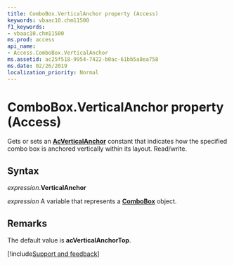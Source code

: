 ```yaml
---
title: ComboBox.VerticalAnchor property (Access)
keywords: vbaac10.chm11500
f1_keywords:
- vbaac10.chm11500
ms.prod: access
api_name:
- Access.ComboBox.VerticalAnchor
ms.assetid: ac25f518-9954-7422-b0ac-61bb5a8ea758
ms.date: 02/26/2019
localization_priority: Normal
---
```



# ComboBox.VerticalAnchor property (Access)

Gets or sets an **[AcVerticalAnchor](Access.AcVerticalAnchor.md)** constant that indicates how the specified combo box is anchored vertically within its layout. Read/write.


## Syntax

_expression_.**VerticalAnchor**

_expression_ A variable that represents a **[ComboBox](Access.ComboBox.md)** object.


## Remarks

The default value is **acVerticalAnchorTop**.




[!include[Support and feedback](~/includes/feedback-boilerplate.md)]